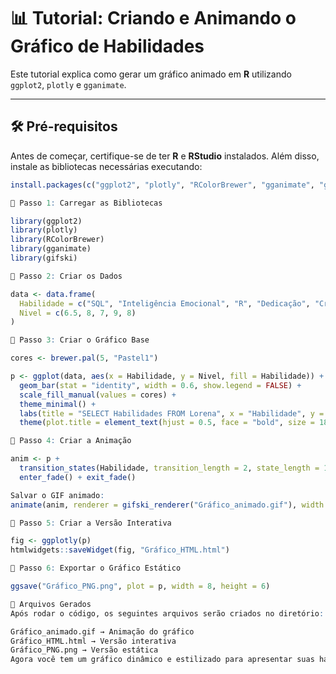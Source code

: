 # 📊 Tutorial: Criando e Animando o Gráfico de Habilidades  

Este tutorial explica como gerar um gráfico animado em **R** utilizando `ggplot2`, `plotly` e `gganimate`.  

---

## 🛠️ Pré-requisitos  

Antes de começar, certifique-se de ter **R** e **RStudio** instalados. Além disso, instale as bibliotecas necessárias executando:  

```r
install.packages(c("ggplot2", "plotly", "RColorBrewer", "gganimate", "gifski"))

🔹 Passo 1: Carregar as Bibliotecas

library(ggplot2)
library(plotly)
library(RColorBrewer)
library(gganimate)
library(gifski)

🔹 Passo 2: Criar os Dados

data <- data.frame(
  Habilidade = c("SQL", "Inteligência Emocional", "R", "Dedicação", "Criatividade"),
  Nivel = c(6.5, 8, 7, 9, 8)
)

🔹 Passo 3: Criar o Gráfico Base

cores <- brewer.pal(5, "Pastel1")

p <- ggplot(data, aes(x = Habilidade, y = Nivel, fill = Habilidade)) +
  geom_bar(stat = "identity", width = 0.6, show.legend = FALSE) +
  scale_fill_manual(values = cores) +
  theme_minimal() +
  labs(title = "SELECT Habilidades FROM Lorena", x = "Habilidade", y = "Nível") +
  theme(plot.title = element_text(hjust = 0.5, face = "bold", size = 18))

🔹 Passo 4: Criar a Animação

anim <- p + 
  transition_states(Habilidade, transition_length = 2, state_length = 1) +
  enter_fade() + exit_fade()

Salvar o GIF animado:
animate(anim, renderer = gifski_renderer("Gráfico_animado.gif"), width = 800, height = 600, duration = 5)

🔹 Passo 5: Criar a Versão Interativa

fig <- ggplotly(p)
htmlwidgets::saveWidget(fig, "Gráfico_HTML.html")

🔹 Passo 6: Exportar o Gráfico Estático

ggsave("Gráfico_PNG.png", plot = p, width = 8, height = 6)

📁 Arquivos Gerados
Após rodar o código, os seguintes arquivos serão criados no diretório:

Gráfico_animado.gif → Animação do gráfico
Gráfico_HTML.html → Versão interativa
Gráfico_PNG.png → Versão estática
Agora você tem um gráfico dinâmico e estilizado para apresentar suas habilidades! 🚀
